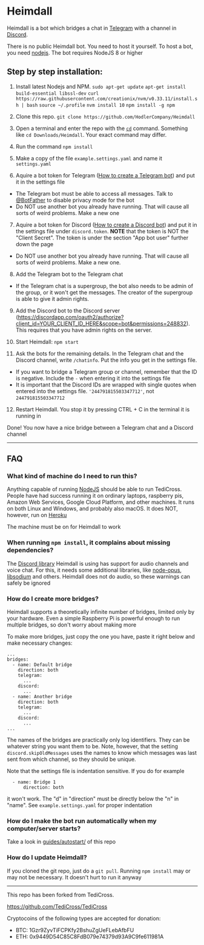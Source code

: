 Heimdall
=========
Heimdall is a bot which bridges a chat in [Telegram](https://telegram.org) with a channel in [Discord](https://discordapp.com/).

There is no public Heimdall bot. You need to host it yourself. To host a bot, you need [nodejs](https://nodejs.org). The bot requires NodeJS 8 or higher


Step by step installation:
--------------------------

 1. Install latest Nodejs and NPM.
    `sudo apt-get update`
    `apt-get install build-essential libssl-dev`
    `curl https://raw.githubusercontent.com/creationix/nvm/v0.33.11/install.sh | bash`
    `source ~/.profile`
    `nvm install 10`
    `npm install -g npm`

 2. Clone this repo.
    `git clone https://github.com/HodlerCompany/Heimdall`

 3. Open a terminal and enter the repo with the [`cd`](https://en.wikipedia.org/wiki/Cd_(command)) command. Something like `cd Downloads/Heimdall`. Your exact command may differ.

 4. Run the command `npm install`

 5. Make a copy of the file `example.settings.yaml` and name it `settings.yaml`

 6. Aquire a bot token for Telegram ([How to create a Telegram bot](https://core.telegram.org/bots#3-how-do-i-create-a-bot)) and put it in the settings file
   - The Telegram bot must be able to access all messages. Talk to [@BotFather](https://t.me/BotFather) to disable privacy mode for the bot
   - Do NOT use another bot you already have running. That will cause all sorts of weird problems. Make a new one

 7. Aquire a bot token for Discord ([How to create a Discord bot](https://github.com/reactiflux/discord-irc/wiki/Creating-a-discord-bot-&-getting-a-token)) and put it in the settings file under `discord.token`. **NOTE** that the token is NOT the "Client Secret". The token is under the section "App bot user" further down the page
   - Do NOT use another bot you already have running. That will cause all sorts of weird problems. Make a new one.

 8. Add the Telegram bot to the Telegram chat
   - If the Telegram chat is a supergroup, the bot also needs to be admin of the group, or it won't get the messages. The creator of the supergroup is able to give it admin rights.

 9. Add the Discord bot to the Discord server (https://discordapp.com/oauth2/authorize?client_id=YOUR_CLIENT_ID_HERE&scope=bot&permissions=248832). This requires that you have admin rights on the server.

 10. Start Heimdall: `npm start`

 11. Ask the bots for the remaining details. In the Telegram chat and the Discord channel, write `/chatinfo`. Put the info you get in the settings file.
   - If you want to bridge a Telegram group or channel, remember that the ID is negative. Include the `-` when entering it into the settings file
   - It is important that the Discord IDs are wrapped with single quotes when entered into the settings file. `'244791815503347712'`, not `244791815503347712`

 12. Restart Heimdall. You stop it by pressing CTRL + C in the terminal it is running in

Done! You now have a nice bridge between a Telegram chat and a Discord channel

*********************************************************

FAQ
---

### What kind of machine do I need to run this?

Anything capable of running [NodeJS](https://nodejs.org) should be able to run TediCross. People have had success running it on ordinary laptops, raspberry pis, Amazon Web Services, Google Cloud Platform, and other machines. It runs on both Linux and Windows, and probably also macOS. It does NOT, however, run on [Heroku](https://heroku.com)

The machine must be on for Heimdall to work


### When running `npm install`, it complains about missing dependencies?

The [Discord library](https://discord.js.org/#/) Heimdall is using has support for audio channels and voice chat. For this, it needs some additional libraries, like [node-opus](https://www.npmjs.com/package/node-opus), [libsodium](https://www.npmjs.com/package/libsodium) and others. Heimdall does not do audio, so these warnings can safely be ignored

### How do I create more bridges?

Heimdall supports a theoretically infinite number of bridges, limited only by your hardware. Even a simple Raspberry Pi is powerful enough to run multiple bridges, so don't worry about making more

To make more bridges, just copy the one you have, paste it right below and make necessary changes:

```
...
bridges:
  - name: Default bridge
    direction: both
    telegram:
      ...
    discord:
      ...
  - name: Another bridge
    direction: both
    telegram:
      ...
    discord:
      ...
...
```

The names of the bridges are practically only log identifiers. They can be whatever string you want them to be. Note, however, that the setting `discord.skipOldMessages` uses the names to know which messages was last sent from which channel, so they should be unique.

Note that the settings file is indentation sensitive. If you do for example
```
  - name: Bridge 1
      direction: both
```
it won't work. The "d" in "direction" must be directly below the "n" in "name". See `example.settings.yaml` for proper indentation

### How do I make the bot run automatically when my computer/server starts?

Take a look in [guides/autostart/](guides/autostart/) of this repo


### How do I update Heimdall?

If you cloned the git repo, just do a `git pull`. Running `npm install` may or may not be necessary. It doesn't hurt to run it anyway



----------------

This repo has been forked from TediCross. 

https://github.com/TediCross/TediCross

Cryptocoins of the following types are accepted for donation:

* BTC: 1Gzr9ZyvTiFCPKfy2BshuZgUeFLebAfbFU
* ETH: 0x9449D54C85C8FdB079e74379d93A9C9fe611981A

